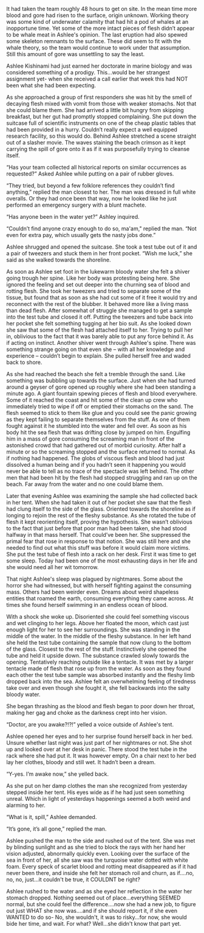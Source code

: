 It  had taken the team roughly 48 hours to get on site. In the mean time more blood and gore had risen to the surface, origin unknown. Working theory was some kind of underwater calamity that had hit a pod of whales at an inopportune time. Yet some of the more intact pieces of flesh didn’t appear to be whale meat in Ashlee's opinion. The last eruption had also spewed some skeleton remnants to the surface. These did seem to fit with the whale theory, so the team would continue to work under that assumption. Still this amount of gore was unsettling to say the least.

  
Ashlee Kishinami had just earned her doctorate in marine biology and was considered something of a prodigy. This...would be her strangest assignment yet- when she received a call earlier that week this had NOT been what she had been expecting.

As she approached a group of first responders she was hit by the smell of decaying flesh mixed with vomit from those with weaker stomachs. Not that she could blame them. She had arrived a little bit hungry from skipping breakfast, but her gut had promptly stopped complaining. She put down the suitcase full of scientific instruments on one of the cheap plastic tables that had been provided in a hurry. Couldn’t really expect a well equipped research facility, so this would do. Behind Ashlee stretched a scene straight out of a slasher movie. The waves staining the beach crimson as it kept carrying the spill of gore onto it as if it was purposefully trying to cleanse itself.   
  
“Has your team collected all historical reports on similar occurrences as requested?” Asked Ashlee while putting on a pair of rubber gloves.  
  
“They tried, but beyond a few folklore references they couldn’t find anything,” replied the man closest to her. The man was dressed in full white overalls. Or they had once been that way, now he looked like he just performed an emergency surgery with a blunt machete.   
  
“Has anyone been in the water yet?” Ashley inquired.  
  
“Couldn’t find anyone crazy enough to do so, ma'am," replied the man. “Not even for extra pay, which usually gets the nasty jobs done.”  
  
Ashlee shrugged and opened the suitcase. She took a test tube out of it and a pair of tweezers and stuck them in her front pocket. “Wish me luck,” she said as she walked towards the shoreline.  
  
As soon as Ashlee set foot in the lukewarm bloody water she felt a shiver going trough her spine. Like her body was protesting being here. She ignored the feeling and set out deeper into the churning sea of blood and rotting flesh. She took her tweezers and tried to separate some of the tissue, but found that as soon as she had cut some of it free it would try and reconnect with the rest of the blubber. It behaved more like a living mass than dead flesh. After somewhat of struggle she managed to get a sample into the test tube and closed it off. Putting the tweezers and tube back into her pocket she felt something tugging at her bio suit. As she looked down she saw that some of the flesh had attached itself to her. Trying to pull her in, oblivious to the fact that it was barely able to put any force behind it. As if acting on instinct. Another shiver went through Ashlee's spine. There was something strange going on that even she – with all her knowledge and experience – couldn’t begin to explain. She pulled herself free and waded back to shore.   
  
As she had reached the beach she felt a tremble through the sand. Like something was bubbling up towards the surface. Just when she had turned around a geyser of gore opened up roughly where she had been standing a minute ago. A giant fountain spewing pieces of flesh and blood everywhere. Some of it reached the coast and hit some of the clean up crew who immediately tried to wipe if off or emptied their stomachs on the sand. The flesh seemed to stick to them like glue and you could see the panic growing as they kept failing to separate themselves from the stuff. As one of them fought against it he stumbled into the water and fell over. As soon as his body hit the sea flesh that was drifting close by jumped on him. Engulfing him in a mass of gore consuming the screaming man in front of the astonished crowd that had gathered out of morbid curiosity. After half a minute or so the screaming stopped and the surface returned to normal. As if nothing had happened. The globs of viscous flesh and blood had just dissolved a human being and if you hadn’t seen it happening you would never be able to tell as no trace of the spectacle was left behind. The other men that had been hit by the flesh had stopped struggling and ran up on the beach. Far away from the water and no one could blame them.   
  
Later that evening Ashlee was examining the sample she had collected back in her tent. When she had taken it out of her pocket she saw that the flesh had clung itself to the side of the glass. Oriented towards the shoreline as if longing to rejoin the rest of the fleshy substance. As she rotated the tube of flesh it kept reorienting itself, proving the hypothesis. She wasn’t oblivious to the fact that just before that poor man had been taken, she had stood halfway in that mass herself. That could’ve been her. She suppressed the primal fear that rose in response to that notion. She was still here and she needed to find out what this stuff was before it would claim more victims. She put the test tube of flesh into a rack on her desk. First it was time to get some sleep. Today had been one of the most exhausting days in her life and she would need all her wit tomorrow.   
  
That night Ashlee's sleep was plagued by nightmares. Some about the horror she had witnessed, but with herself fighting against the consuming mass. Others had been weirder even. Dreams about weird shapeless entities that roamed the earth, consuming everything they came across. At times she found herself swimming in an endless ocean of blood.  
  
With a shock she woke up. Disoriented she could feel something viscous and wet clinging to her legs. Above her floated the moon, which cast just enough light for her to see her surroundings. She was standing in the middle of the water. In the middle of the fleshy substance. In her left hand she held the test tube containing the sample that now clung to the bottom of the glass. Closest to the rest of the stuff. Instinctively she opened the tube and held it upside down. The substance crawled slowly towards the opening. Tentatively reaching outside like a tentacle. It was met by a larger tentacle made of flesh that rose up from the water. As soon as they found each other the test tube sample was absorbed instantly and the fleshy limb dropped back into the sea. Ashlee felt an overwhelming feeling of tiredness take over and even though she fought it, she fell backwards into the salty bloody water.   

She began thrashing as the blood and flesh began to poor down her throat, making her gag and choke as the darkness crept into her vision.
  
“Doctor, are you awake?!?!” yelled a voice outside of Ashlee's tent.   
  
Ashlee opened her eyes and to her surprise found herself back in her bed. Unsure whether last night was just part of her nightmares or not. She shot up and looked over at her desk in panic. There stood the test tube in the rack where she had put it. It was however empty. On a chair next to her bed lay her clothes, bloody and still wet. It hadn’t been a dream.  
  
“Y-yes. I’m awake now,” she yelled back.  
  
As she put on her damp clothes the man she recognized from yesterday stepped inside her tent. His eyes wide as if he had just seen something unreal. Which in light of yesterdays happenings seemed a both weird and alarming to her.   
  
“What is it, spill,” Ashlee demanded.  
  
“It’s gone, it’s all gone,” replied the man.  
  
Ashlee pushed the man to the side and rushed out of the tent. She was met by blinding sunlight and as she tried to block the rays with her hand her vision adjusted, abnormally quickly even. Looking over the surface of the sea in front of her, all she saw was the turquoise water dotted with white foam. Every speck of scarlet blood and rotting meat disappeared as if it had never been there, and inside she felt her stomach roil and churn, as if....no, no, no, just...it couldn't be true, it COULDNT be right? 

Ashlee rushed to the water and as she eyed her reflection in the water her stomach dropped. Nothing seemed out of place...everything SEEMED normal, but she could feel the difference....now she had a new job, to figure out just WHAT she now was....and if she should report it, if she even WANTED to do so- No, she wouldn't, it was to risky...for now, she would bide her time, and wait. For what? Well...she didn't know that part yet.